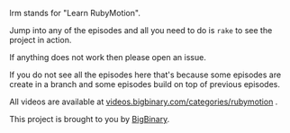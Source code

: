 lrm stands for "Learn RubyMotion".

Jump into any of the episodes and all you need to do is `rake` to see
the project in action.

If anything does not work then please open an issue.

If you do not see all the episodes here that's because some episodes are
create in a branch and some episodes build on top of previous episodes.

All videos are available at [videos.bigbinary.com/categories/rubymotion](http://videos.bigbinary.com/categories/rubymotion) .

This project is brought to you by [BigBinary](http://bigbinary.com/).
